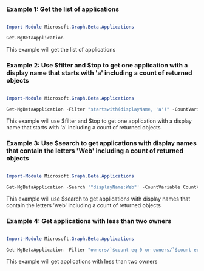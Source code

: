 ### Example 1: Get the list of applications

```powershell

Import-Module Microsoft.Graph.Beta.Applications

Get-MgBetaApplication

```
This example will get the list of applications

### Example 2: Use $filter and $top to get one application with a display name that starts with 'a' including a count of returned objects

```powershell

Import-Module Microsoft.Graph.Beta.Applications

Get-MgBetaApplication -Filter "startswith(displayName, 'a')" -CountVariable CountVar -Top 1 -Sort "displayName"  -ConsistencyLevel eventual 


```
This example will use $filter and $top to get one application with a display name that starts with 'a' including a count of returned objects

### Example 3: Use $search to get applications with display names that contain the letters 'Web' including a count of returned objects

```powershell

Import-Module Microsoft.Graph.Beta.Applications

Get-MgBetaApplication -Search '"displayName:Web"' -CountVariable CountVar -Property "appId,identifierUris,displayName,publisherDomain,signInAudience"  -ConsistencyLevel eventual 


```
This example will use $search to get applications with display names that contain the letters 'web' including a count of returned objects

### Example 4: Get applications with less than two owners

```powershell

Import-Module Microsoft.Graph.Beta.Applications

Get-MgBetaApplication -Filter "owners/`$count eq 0 or owners/`$count eq 1" -CountVariable CountVar -Property "id,displayName"  -ConsistencyLevel eventual 


```
This example will get applications with less than two owners

